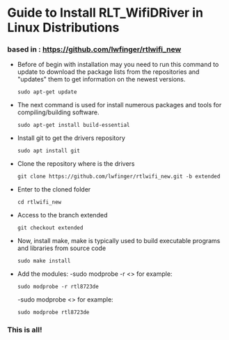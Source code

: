 # Guide to Install RLT_WifiDRiver in Linux Distributions
### based in : https://github.com/lwfinger/rtlwifi_new

- Before of begin with installation may you need to run this command to update to download the package lists from the repositories and "updates" them to get information on the newest versions.

  `sudo apt-get update`

- The next command is used for install numerous packages and tools for compiling/building software.

  `sudo apt-get install build-essential`

- Install git to get the drivers repository

  `sudo apt install git`

- Clone the repository where is the drivers

  `git clone https://github.com/lwfinger/rtlwifi_new.git -b extended`

- Enter to the cloned folder

  `cd rtlwifi_new`

- Access to the branch extended

  `git checkout extended`

- Now, install make, make is typically used to build executable programs and libraries from source code

  `sudo make install`

- Add the modules:
    -sudo modprobe -r <<YOUR WIRELESS DRIVER CODE>> for example:
  
    `sudo modprobe -r rtl8723de`

    -sudo modprobe <<YOUR WIRELESS DRIVER CODE>> for example:

    `sudo modprobe rtl8723de`

### This is all!
